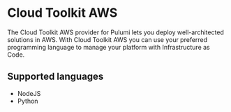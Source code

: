 # Cloud Toolkit AWS

The Cloud Toolkit AWS provider for Pulumi lets you deploy well-architected solutions in AWS. With Cloud Toolkit AWS you can use your preferred programming language to manage your platform with Infrastructure as Code.

## Supported languages

- NodeJS
- Python
